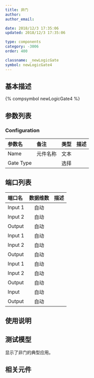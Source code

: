 ```yaml
---
title: 非门
author: 
author_email:

date: 2018/12/3 17:35:06
updated: 2018/12/3 17:35:06

type: components
category: -3006
order: 400

classname: _newLogicGate
symbol: newLogicGate4
---
```

## 基本描述
{% compsymbol newLogicGate4 %}

## 参数列表
### Configuration
| 参数名 | 备注 | 类型 | 描述 |
| :--- | :--- | :--: | :--- |
| Name | 元件名称 | 文本 |  |
| Gate Type |  | 选择 |  |


## 端口列表

| 端口名 | 数据维数 | 描述 |
| :--- | :--:  | :--- |
| Input 1 | 自动 | |                   
| Input 2 | 自动 | |                   
| Output | 自动 | |                   
| Input 1 | 自动 | |                   
| Input 2 | 自动 | |                   
| Output | 自动 | |                   
| Input 1 | 自动 | |                   
| Input 2 | 自动 | |                   
| Output | 自动 | |                   
| Input | 自动 | |                   
| Output | 自动 | |                   

## 使用说明


## 测试模型
[<test name>](<test link>)显示了非门的典型应用。

## 相关元件


